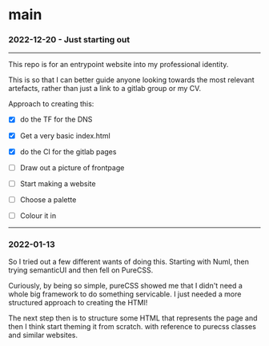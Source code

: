 # __main__

### 2022-12-20 - Just starting out
------------------------------

This repo is for an entrypoint website into my professional identity.

This is so that I can better guide anyone looking towards the most relevant artefacts, rather than just a link to a gitlab group or my CV. 

Approach to creating this: 
- [x] do the TF for the DNS 
- [x] Get a very basic index.html
- [x] do the CI for the gitlab pages
- [ ] Draw out a picture of frontpage
- [ ] Start making a website
- [ ] Choose a palette
- [ ] Colour it in


---------------------------------

### 2022-01-13

So I tried out a few different wants of doing this. Starting with Numl, then trying semanticUI and then fell on PureCSS. 

Curiously, by being so simple, pureCSS showed me that I didn't need a whole big framework to do something servicable. I just needed a more structured approach to creating the HTMl!

The next step then is to structure some HTML that represents the page and then I think start theming it from scratch. with reference to purecss classes and similar websites. 
